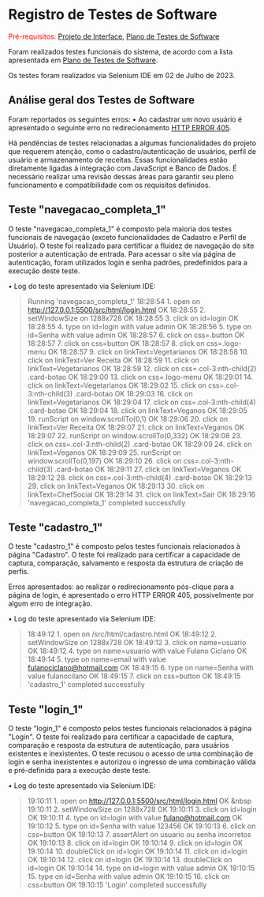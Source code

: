 # Registro de Testes de Software

<span style="color:red">Pré-requisitos: <a href="3-Projeto de Interface.md"> Projeto de Interface</a></span>, <a href="8-Plano de Testes de Software.md"> Plano de Testes de Software</a>

Foram realizados testes funcionais do sistema, de acordo com a lista apresentada em <a href="8-Plano de Testes de Software.md"> Plano de Testes de Software</a>.

Os testes foram realizados via Selenium IDE em 02 de Julho de 2023.

## Análise geral dos Testes de Software

Foram reportados os seguintes erros:
• Ao cadastrar um novo usuário é apresentado o seguinte erro no redirecionamento <a href="https://www.hostgator.com.br/blog/solucionar-erro-405/"> HTTP ERROR 405</a>.

Há pendências de testes relacionadas a algumas funcionalidades do projeto que requerem atenção, como o cadastro/autenticação de usuários, perfil de usuário e armazenamento de receitas. Essas funcionalidades estão diretamente ligadas à integração com JavaScript e Banco de Dados. É necessário realizar uma revisão dessas áreas para garantir seu pleno funcionamento e compatibilidade com os requisitos definidos.

## Teste "navegacao_completa_1"

O teste "navegacao_completa_1" é composto pela maioria dos testes funcionais de navegação (exceto funcionalidades de Cadastro e Perfil de Usuário). O teste foi realizado para certificar a fluidez de navegação do site posterior a autenticação de entrada. Para acessar o site via página de autenticação, foram utilizados login e senha padrões, predefinidos para a execução deste teste.

• Log do teste apresentado via Selenium IDE:
>Running 'navegacao_completa_1'
>18:28:54 1. open on http://127.0.0.1:5500/src/html/login.html OK
>18:28:55 2. setWindowSize on 1288x728 OK
>18:28:55 3. click on id=login OK
>18:28:55 4. type on id=login with value admin OK
>18:28:56 5. type on id=Senha with value admin OK
>18:28:57 6. click on css=.button OK
>18:28:57 7. click on css=button OK
>18:28:57 8. click on css=.logo-menu OK
>18:28:57 9. click on linkText=Vegetarianos OK
>18:28:58 10. click on linkText=Ver Receita OK
>18:28:59 11. click on linkText=Vegetarianos OK
>18:28:59 12. click on css=.col-3:nth-child(2) .card-botao OK
>18:29:00 13. click on css=.logo-menu OK
>18:29:01 14. click on linkText=Vegetarianos OK
>18:29:02 15. click on css=.col-3:nth-child(3) .card-botao OK
>18:29:03 16. click on linkText=Vegetarianos OK
>18:29:04 17. click on css=.col-3:nth-child(4) .card-botao OK
>18:29:04 18. click on linkText=Veganos OK
>18:29:05 19. runScript on window.scrollTo(0,1) OK
>18:29:06 20. click on linkText=Ver Receita OK
>18:29:07 21. click on linkText=Veganos OK
>18:29:07 22. runScript on window.scrollTo(0,332) OK
>18:29:08 23. click on css=.col-3:nth-child(2) .card-botao OK
>18:29:09 24. click on linkText=Veganos OK
>18:29:09 25. runScript on window.scrollTo(0,197) OK
>18:29:10 26. click on css=.col-3:nth-child(3) .card-botao OK
>18:29:11 27. click on linkText=Veganos OK
>18:29:12 28. click on css=.col-3:nth-child(4) .card-botao OK
>18:29:13 29. click on linkText=Veganos OK
>18:29:13 30. click on linkText=ChefSocial OK
>18:29:14 31. click on linkText=Sair OK
>18:29:16 'navegacao_completa_1' completed successfully

## Teste "cadastro_1"

O teste  "cadastro_1" é composto pelos testes funcionais relacionados à página "Cadastro". O teste foi realizado para certificar a capacidade de captura, comparação, salvamento e resposta da estrutura de criação de perfis. 

Erros apresentados: ao realizar o redirecionamento pós-clique para a página de login, é apresentado o erro HTTP ERROR 405, possivelmente por algum erro de integração.

• Log do teste apresentado via Selenium IDE:
>18:49:12 1. open on /src/html/cadastro.html OK
>18:49:12 2. setWindowSize on 1288x728 OK
>18:49:12 3. click on name=usuario OK
>18:49:12 4. type on name=usuario with value Fulano Ciclano OK
>18:49:14 5. type on name=email with value fulanociclano@hotmail.com OK
>18:49:15 6. type on name=Senha with value fulanocilano OK
>18:49:15 7. click on css=button OK
>18:49:15 'cadastro_1' completed successfully

## Teste "login_1"

O teste "login_1" é composto pelos testes funcionais relacionados à página "Login". O teste foi realizado para certificar a capacidade de captura, comparação e resposta da estrutura de autenticação, para usuários existentes e inexistentes. O teste recusou o acesso de uma combinação de login e senha inexistentes e autorizou o ingresso de uma combinação válida e pré-definida para a execução deste teste.

• Log do teste apresentado via Selenium IDE:
>19:10:11 1. open on http://127.0.0.1:5500/src/html/login.html OK
&nbsp
>19:10:11 2. setWindowSize on 1288x728 OK
>19:10:11 3. click on id=login OK
>19:10:11 4. type on id=login with value fulano@hotmail.com OK
>19:10:12 5. type on id=Senha with value 123456 OK
>19:10:13 6. click on css=button OK
>19:10:13 7. assertAlert on usuario ou senha incorretos OK
>19:10:13 8. click on id=login OK
>19:10:14 9. click on id=login OK
>19:10:14 10. doubleClick on id=login OK
>19:10:14 11. click on id=login OK
>19:10:14 12. click on id=login OK
>19:10:14 13. doubleClick on id=login OK
>19:10:14 14. type on id=login with value admin OK
>19:10:15 15. type on id=Senha with value admin OK
>19:10:15 16. click on css=button OK
>19:10:15 'Login' completed successfully